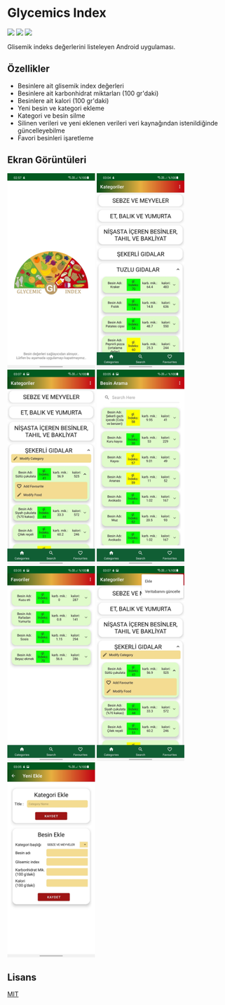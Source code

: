 # Glycemics Index
![](https://img.shields.io/badge/minSdk-23-green)
![](https://img.shields.io/badge/Jsoup-1.14.3-blue)
![](https://img.shields.io/badge/RealmDB-10.10.0-red)


Glisemik indeks değerlerini listeleyen Android uygulaması.



## Özellikler

- Besinlere ait glisemik index değerleri
- Besinlere ait karbonhidrat miktarları (100 gr'daki)
- Besinlere ait kalori (100 gr'daki)
- Yeni besin ve kategori ekleme
- Kategori ve besin silme
- Silinen verileri ve yeni eklenen verileri veri kaynağından istenildiğinde güncelleyebilme
- Favori besinleri işaretleme



  
## Ekran Görüntüleri

<p>
  
<a href="https://github.com/KursatErcan/GlycemicIndexAndroidApp/blob/master/screenshots/1.jpg" target="_blank">
<img src="https://github.com/KursatErcan/GlycemicIndexAndroidApp/blob/master/screenshots/1.jpg" width="200" style="max-width:100%;"></a>

<a href="https://github.com/KursatErcan/GlycemicIndexAndroidApp/blob/master/screenshots/2.jpg" target="_blank">
<img src="https://github.com/KursatErcan/GlycemicIndexAndroidApp/blob/master/screenshots/2.jpg" width="200" style="max-width:100%;"></a>
  
<a href="https://github.com/KursatErcan/GlycemicIndexAndroidApp/blob/master/screenshots/3.jpg" target="_blank">
<img src="https://github.com/KursatErcan/GlycemicIndexAndroidApp/blob/master/screenshots/3.jpg" width="200" style="max-width:100%;"></a>

<a href="https://github.com/KursatErcan/GlycemicIndexAndroidApp/blob/master/screenshots/4.jpg" target="_blank">
<img src="https://github.com/KursatErcan/GlycemicIndexAndroidApp/blob/master/screenshots/4.jpg" width="200" style="max-width:100%;"></a>
  
 <a href="https://github.com/KursatErcan/GlycemicIndexAndroidApp/blob/master/screenshots/5.jpg" target="_blank">
<img src="https://github.com/KursatErcan/GlycemicIndexAndroidApp/blob/master/screenshots/5.jpg" width="200" style="max-width:100%;"></a>

<a href="https://github.com/KursatErcan/GlycemicIndexAndroidApp/blob/master/screenshots/6.jpg" target="_blank">
<img src="https://github.com/KursatErcan/GlycemicIndexAndroidApp/blob/master/screenshots/6.jpg" width="200" style="max-width:100%;"></a>
  
<a href="https://github.com/KursatErcan/GlycemicIndexAndroidApp/blob/master/screenshots/7.jpg" target="_blank">
<img src="https://github.com/KursatErcan/GlycemicIndexAndroidApp/blob/master/screenshots/7.jpg" width="200" style="max-width:100%;"></a>
  
</p>


## Lisans

[MIT](https://github.com/KursatErcan/GlycemicIndexAndroidApp/blob/master/LICENSE)

